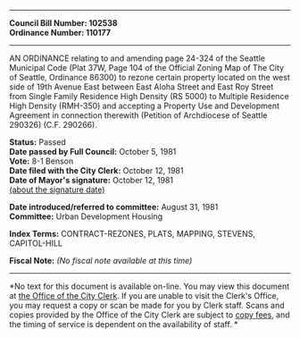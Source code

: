 * * * * *  
  
**Council Bill Number: [](#h0)[](#h2)102538**   
**Ordinance Number: 110177**  
  
* * * * *  
  
AN ORDINANCE relating to and amending page 24-324 of the Seattle Municipal Code (Plat 37W, Page 104 of the Official Zoning Map of The City of Seattle, Ordinance 86300) to rezone certain property located on the west side of 19th Avenue East between East Aloha Street and East Roy Street from Single Family Residence High Density (RS 5000) to Multiple Residence High Density (RMH-350) and accepting a Property Use and Development Agreement in connection therewith (Petition of Archdiocese of Seattle 290326) (C.F. 290266).  
  
**Status:** Passed   
**Date passed by Full Council:** October 5, 1981   
**Vote:** 8-1 Benson   
**Date filed with the City Clerk:** October 12, 1981   
**Date of Mayor's signature:** October 12, 1981   
[(about the signature date)](/~public/approvaldate.htm)   
  
  
**Date introduced/referred to committee:** August 31, 1981   
**Committee:** Urban Development Housing   
  
**Index Terms:** CONTRACT-REZONES, PLATS, MAPPING, STEVENS, CAPITOL-HILL  
  
**Fiscal Note:** *(No fiscal note available at this time)*  
  
* * * * *  
  
*No text for this document is available on-line. You may view this document at [the Office of the City Clerk](http://www.seattle.gov/leg/clerk/contactUs.htm). If you are unable to visit the Clerk's Office, you may request a copy or scan be made for you by Clerk staff. Scans and copies provided by the Office of the City Clerk are subject to [copy fees](http://clerk.seattle.gov/~public/clerkfees.htm), and the timing of service is dependent on the availability of staff. *  
  
  

